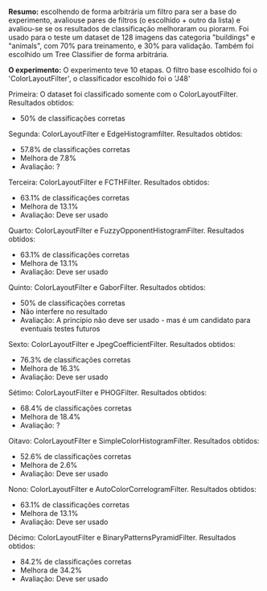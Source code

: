 **Resumo:** escolhendo de forma arbitrária um filtro para ser a base do experimento, avaliouse pares de filtros (o escolhido + outro da lista) e avaliou-se se os resultados de classificação melhoraram ou piorarm.
Foi usado para o teste um dataset de 128 imagens das categoria "buildings" e "animals", com 70% para treinamento, e 30% para validação. Também foi escolhido um Tree Classifier de forma arbitrária.

**O experimento:** O experimento teve 10 etapas. O filtro base escolhido foi o 'ColorLayoutFilter', o classificador escolhido foi o 'J48'

Primeira: O dataset foi classificado somente com o ColorLayoutFilter. Resultados obtidos: 
- 50% de classificações corretas

Segunda: ColorLayoutFilter e EdgeHistogramfilter. Resultados obtidos:
- 57.8% de classificações corretas
- Melhora de 7.8%
- Avaliação: ?

Terceira: ColorLayoutFilter e FCTHFilter. Resultados obtidos:
- 63.1% de classificações corretas
- Melhora de 13.1%
- Avaliação: Deve ser usado

Quarto: ColorLayoutFilter e FuzzyOpponentHistogramFilter. Resultados obtidos:
- 63.1% de classificações corretas
- Melhora de 13.1%
- Avaliação: Deve ser usado

Quinto: ColorLayoutFilter e GaborFilter. Resultados obtidos:
- 50% de classificações corretas
- Não interfere no resultado
- Avaliação: A principio não deve ser usado - mas é um candidato para eventuais testes futuros

Sexto: ColorLayoutFilter e JpegCoefficientFilter. Resultados obtidos:
- 76.3% de classificações corretas
- Melhora de 16.3%
- Avaliação: Deve ser usado

Sétimo: ColorLayoutFilter e PHOGFilter. Resultados obtidos:
- 68.4% de classificações corretas
- Melhora de 18.4%
- Avaliação: ?

Oitavo: ColorLayoutFilter e SimpleColorHistogramFilter. Resultados obtidos:
- 52.6% de classificações corretas
- Melhora de 2.6%
- Avaliação: Deve ser usado

Nono: ColorLayoutFilter e AutoColorCorrelogramFilter. Resultados obtidos:
- 63.1% de classificações corretas
- Melhora de 13.1%
- Avaliação: Deve ser usado

Décimo: ColorLayoutFilter e BinaryPatternsPyramidFilter. Resultados obtidos:
- 84.2% de classificações corretas
- Melhora de 34.2%
- Avaliação: Deve ser usado




